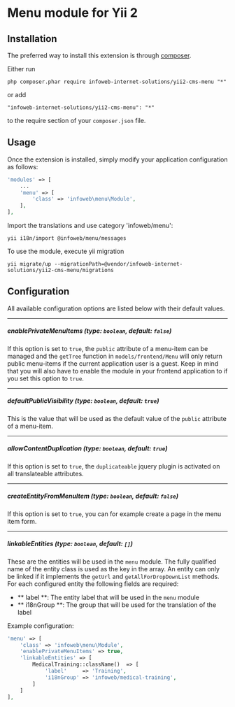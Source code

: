 Menu module for Yii 2
=====================

Installation
------------

The preferred way to install this extension is through [composer](http://getcomposer.org/download/).

Either run

```
php composer.phar require infoweb-internet-solutions/yii2-cms-menu "*"
```

or add

```
"infoweb-internet-solutions/yii2-cms-menu": "*"
```

to the require section of your `composer.json` file.


Usage
-----

Once the extension is installed, simply modify your application configuration as follows:

```php
'modules' => [
    ...
    'menu' => [
        'class' => 'infoweb\menu\Module',
    ],
],
```

Import the translations and use category 'infoweb/menu':
```
yii i18n/import @infoweb/menu/messages
```

To use the module, execute yii migration
```
yii migrate/up --migrationPath=@vendor/infoweb-internet-solutions/yii2-cms-menu/migrations
```

Configuration
-------------
All available configuration options are listed below with their default values.
___
##### enablePrivateMenuItems (type: `boolean`, default: `false`)
If this option is set to `true`, the `public` attribute of a menu-item can be managed and the `getTree` function in `models/frontend/Menu` will only return public menu-items if the current application user is a guest.
Keep in mind that you will also have to enable the module in your frontend application to if you set this option to `true`.
___
##### defaultPublicVisibility (type: `boolean`, default: `true`)
This is the value that will be used as the default value of the `public` attribute of a menu-item.
___
##### allowContentDuplication (type: `boolean`, default: `true`)
If this option is set to `true`, the `duplicateable` jquery plugin is activated on all translateable attributes.
___
##### createEntityFromMenuItem (type: `boolean`, default: `false`)
If this option is set to `true`, you can for example create a page in the menu item form.
___
##### linkableEntities (type: `boolean`, default: `[]`)
These are the entities will be used in the `menu` module.
The fully qualified name of the entity class is used as the key in the array.
An entity can only be linked if it implements the `getUrl` and `getAllForDropDownList` methods.
For each configured entity the following fields are required:
   - ** label **: The entity label that will be used in the `menu` module
   - ** i18nGroup **: The group that will be used for the translation of the label
   
Example configuration:
```php
'menu' => [
    'class' => 'infoweb\menu\Module',
    'enablePrivateMenuItems' => true,
    'linkableEntities' => [
        MedicalTraining::className()  => [
            'label'     => 'Training',
            'i18nGroup' => 'infoweb/medical-training',
        ]
    ]
],
```
